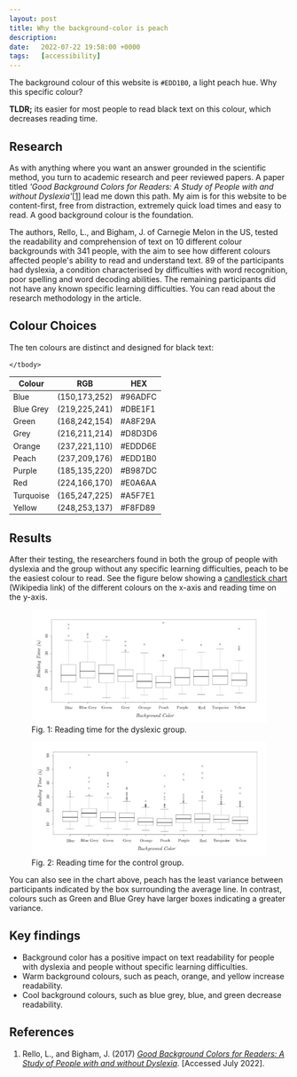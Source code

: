 ```yaml
---
layout: post
title: Why the background-color is peach
description: 
date:   2022-07-22 19:58:00 +0000
tags:   [accessibility]
---
```


The background colour of this website is <code>#EDD1B0</code>, a light peach hue. Why this specific colour?

<b>TLDR;</b> its easier for most people to read black text on this colour, which decreases reading time.

## Research

As with anything where you want an answer grounded in the scientific method, you turn to academic research and peer reviewed papers. A paper titled <i>'Good Background Colors for Readers: A Study of People with and without Dyslexia'</i>[<a href="#1">1</a>] lead me down this path. My aim is for this website to be content-first, free from distraction, extremely quick load times and easy to read. A good background colour is the foundation.

The authors, Rello, L., and Bigham, J. of Carnegie Melon in the US, tested the readability and comprehension of text on 10 different colour backgrounds with 341 people, with the aim to see how different colours affected people's ability to read and understand text. 89 of the participants had dyslexia, a condition characterised by difficulties with word recognition, poor spelling and word decoding abilities. The remaining participants did not have any known specific learning difficulties. You can read about the research methodology in the article.

## Colour Choices

The ten colours are distinct and designed for black text:

<table class="styled-table">
    <thead>
        <tr>
            <th>Colour</th>
            <th>RGB</th>
            <th>HEX</th>
        </tr>
    </thead>
    <tbody>
        <tr>
            <td>Blue</td>
            <td>(150,173,252)</td>
            <td>#96ADFC</td>
        </tr>
        <tr>
            <td>Blue Grey</td>
            <td>(219,225,241)</td>
            <td>#DBE1F1</td>
        </tr>
        <tr>
            <td>Green</td>
            <td>(168,242,154)</td>
            <td>#A8F29A</td>
        </tr>
        <tr>
            <td>Grey</td>
            <td>(216,211,214)</td>
            <td>#D8D3D6</td>
        </tr>
        <tr>
            <td>Orange</td>
            <td>(237,221,110)</td>
            <td>#EDDD6E</td>
        </tr>
        <tr>
            <td>Peach</td>
            <td>(237,209,176)</td>
            <td>#EDD1B0</td>
        </tr>
        <tr>
            <td>Purple</td>
            <td>(185,135,220)</td>
            <td>#B987DC</td>
        </tr>
        <tr>
            <td>Red</td>
            <td>(224,166,170)</td>
            <td>#E0A6AA</td>
        </tr>
        <tr>
            <td>Turquoise</td>
            <td>(165,247,225)</td>
            <td>#A5F7E1</td>
        </tr>
        <tr>
            <td>Yellow</td>
            <td>(248,253,137)</td>
            <td>#F8FD89</td>
        </tr>
        
    </tbody>
</table>

## Results

After their testing, the researchers found in both the group of people with dyslexia and the group without any specific learning difficulties, peach to be the easiest colour to read. See the figure below showing a <a href="https://en.wikipedia.org/wiki/Candlestick_chart" target="_blank">candlestick chart</a> (Wikipedia link) of the different colours on the x-axis and reading time on the y-axis.

<figure>
	<img src="/images/posts/2022/background-color-readability-dyslexia.jpg" alt="."/>
	<figcaption>Fig. 1: Reading time for the dyslexic group.</figcaption>
</figure>

<figure>
	<img src="/images/posts/2022/background-color-readability-control.jpg" alt="."/>
	<figcaption>Fig. 2: Reading time for the control group.</figcaption>
</figure>

You can also see in the chart above, peach has the least variance between participants indicated by the box surrounding the average line. In contrast, colours such as Green and Blue Grey have larger boxes indicating a greater variance.

## Key findings

<ul>
	<li>Background color has a positive impact on text readability for people with dyslexia and people without specific learning difficulties.</li>
	<li>Warm background colours, such as peach, orange, and yellow increase readability.</li>
	<li>Cool background colours, such as blue grey, blue, and green decrease readability.</li>
</ul>

## References

<ol>
	<li id="1">Rello, L., and Bigham, J. (2017) <a href="https://dl.acm.org/doi/abs/10.1145/3132525.3132546" target="_blank"><i>Good Background Colors for Readers: A Study of People with and without Dyslexia</i></a>. [Accessed July 2022].</li>
</ol>
